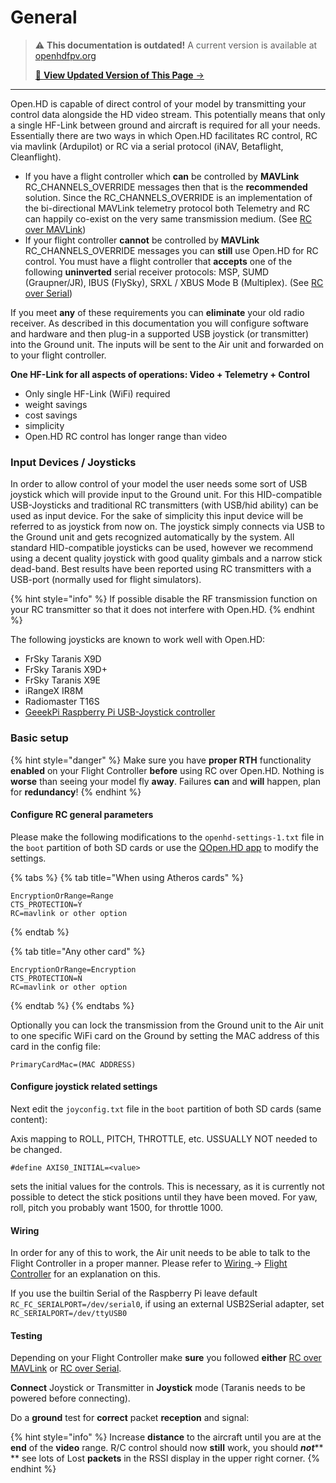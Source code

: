 # General

<!-- LEGACY DOCUMENTATION NOTICE -->
> ⚠️ **This documentation is outdated!** A current version is available at [openhdfpv.org](https://openhdfpv.org)
> 
> [📖 **View Updated Version of This Page** →](https://openhdfpv.org)

---


Open.HD is capable of direct control of your model by transmitting your control data alongside the HD video stream. This potentially means that only a single HF-Link between ground and aircraft is required for all your needs. Essentially there are two ways in which Open.HD facilitates RC control, RC via mavlink (Ardupilot) or RC via a serial protocol (iNAV, Betaflight, Cleanflight).

* If you have a flight controller which **can** be controlled by **MAVLink** RC\_CHANNELS\_OVERRIDE messages then that is the **recommended** solution. Since the RC\_CHANNELS\_OVERRIDE is an implementation of the bi-directional MAVLink telemetry protocol both Telemetry and RC can happily co-exist on the very same transmission medium. (See [RC over MAVLink](rc-over-mavlink.md))
* If your flight controller **cannot** be controlled by **MAVLink** RC\_CHANNELS\_OVERRIDE messages you can **still** use Open.HD for RC control. You must have a flight controller that **accepts** one of the following **uninverted** serial receiver protocols: MSP, SUMD (Graupner/JR), IBUS (FlySky), SRXL / XBUS Mode B (Multiplex). (See [RC over Serial](rc-over-serial.md))

If you meet **any** of these requirements you can **eliminate** your old radio receiver. As described in this documentation you will configure software and hardware and then plug-in a supported USB joystick (or transmitter) into the Ground unit. The inputs will be sent to the Air unit and forwarded on to your flight controller.

**One HF-Link for all aspects of operations: Video + Telemetry + Control**

* Only single HF-Link (WiFi) required
* weight savings
* cost savings
* simplicity
* Open.HD RC control has longer range than video

### Input Devices / Joysticks

In order to allow control of your model the user needs some sort of USB joystick which will provide input to the Ground unit. For this HID-compatible USB-Joysticks and traditional RC transmitters (with USB/hid ability) can be used as input device. For the sake of simplicity this input device will be referred to as joystick from now on. The joystick simply connects via USB to the Ground unit and gets recognized automatically by the system. All standard HID-compatible joysticks can be used, however we recommend using a decent quality joystick with good quality gimbals and a narrow stick dead-band. Best results have been reported using RC transmitters with a USB-port (normally used for flight simulators).&#x20;

{% hint style="info" %}
If possible disable the RF transmission function on your RC transmitter so that it does not interfere with Open.HD.
{% endhint %}

The following joysticks are known to work well with Open.HD:

* FrSky Taranis X9D
* FrSky Taranis X9D+
* FrSky Taranis X9E
* iRangeX IR8M
* Radiomaster T16S
* [GeeekPi Raspberry Pi USB-Joystick controller](https://www.robotshop.com/en/joystick-controller-board-raspberry-pi.html)

### Basic setup

{% hint style="danger" %}
Make sure you have **proper RTH** functionality **enabled** on your Flight Controller **before** using RC over Open.HD. Nothing is **worse** than seeing your model fly **away**. Failures **can** and **will** happen, plan for **redundancy**!
{% endhint %}

#### Configure RC general parameters

Please make the following modifications to the `openhd-settings-1.txt` file in the `boot` partition of both SD cards or use the [QOpen.HD app](../ground-station-software/qopen.hd-recommended.md) to modify the settings.

{% tabs %}
{% tab title="When using Atheros cards" %}
```
EncryptionOrRange=Range
CTS_PROTECTION=Y
RC=mavlink or other option
```
{% endtab %}

{% tab title="Any other card" %}
```
EncryptionOrRange=Encryption
CTS_PROTECTION=N
RC=mavlink or other option
```
{% endtab %}
{% endtabs %}

Optionally you can lock the transmission from the Ground unit to the Air unit to one specific WiFi card on the Ground by setting the MAC address of this card in the config file:

```
PrimaryCardMac=(MAC ADDRESS)
```

#### Configure joystick related settings

Next edit the `joyconfig.txt` file in the `boot` partition of both SD cards (same content):

Axis mapping to ROLL, PITCH, THROTTLE, etc. USSUALLY NOT needed to be changed.

```
#define AXIS0_INITIAL=<value>
```

sets the initial values for the controls. This is necessary, as it is currently not possible to detect the stick positions until they have been moved. For yaw, roll, pitch you probably want 1500, for throttle 1000.

#### Wiring

In order for any of this to work, the Air unit needs to be able to talk to the Flight Controller in a proper manner. Please refer to [Wiring ](../hardware/wiring.md)-> [Flight Controller](../hardware/wiring.md#flight-controller) for an explanation on this.

If you use the builtin Serial of the Raspberry Pi leave default `RC_FC_SERIALPORT=/dev/serial0`, if using an external USB2Serial adapter, set `RC_SERIALPORT=/dev/ttyUSB0`

#### Testing

Depending on your Flight Controller make **sure** you followed **either** [RC over MAVLink](rc-over-mavlink.md) or [RC over Serial](rc-over-serial.md).

**Connect** Joystick or Transmitter in **Joystick** mode (Taranis needs to be powered before connecting).

&#x20;Do a **ground** test for **correct** packet **reception** and signal:

{% hint style="info" %}
Increase **distance** to the aircraft until you are at the **end** of the **video** range. R/C control should now **still** work, you should _**not**_** ** see lots of Lost **packets** in the RSSI display in the upper right corner.
{% endhint %}


